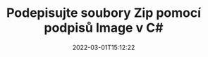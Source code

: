 ---
############################# Static ############################
layout: "auto-gen-signature"
date: 2022-03-01T15:12:22
draft: false
operation: Sign
signaturetype: Image
fileformat: Zip
productName: .NET
lang: cs
productCode: net
otherformats: pdf doc docx docm dot dotm dotx odt ott rtf xls xlsx xlsm xlsb csv ods ots xltx xltm ppt pptx pps ppsx odp otp potx potm pptm ppsm png jpg bmp gif tiff svg webp wmf
breadcrumb: Put Image signature on Zip for C#

############################# Head ############################
head_title: "Přidání podpisů Image do souboru Zip pomocí C#"
head_description: "Vložte podpis Image do souboru Zip pro .NET pomocí několika řádků kódu. Pomocí rozhraní GroupDocs Document Signature API podepisujte desítky formátů souborů."

############################# Header ############################
title: "Podepisujte soubory Zip pomocí podpisů Image v C#"
description: "Jak přidat podpis Image pomocí několika řádků kódu .NET"
bg_image: "https://cms.admin.containerize.com/templates/aspose/App_Themes/V3/images/bg/header1.png"
bg_overlay: false
button:
    enable: true

############################# SubMenu ############################
submenu:
    enable: true

    left:
        img_alt: "GroupDocs.Signature for .NET"
        image: "https://cms.admin.containerize.com/templates/groupdocs/images/product-logos/90x90-noborder/groupdocs-signature-net.png"
        product: "GroupDocs.Signature"
        platform: ".NET"



############################# About ############################
about:
    enable: true
    title: "O rozhraní API pro podpisy obrázků GroupDocs.Signature for .NET"
    content: |
        [GroupDocs.Signature for .NET](https://products.groupdocs.com/signature/net/) je oblíbené rozhraní API pro elektronické podepisování digitálních dokumentů. K dispozici jsou podpisy jako texty, obrázky, digitální certifikáty, čárové kódy, QR kódy, razítka nebo metadata. Podpisy lze umístit do souborů PDF, dokumentů MS Word, sešitů MS Excel, prezentací MS PowerPoint, souborů Adobe Photoshop a různých obrazových formátů. Zákazníci mohou podepsat svůj dokument a aktualizovat, vyhledávat, ověřovat, mazat nebo zobrazovat elektronické podpisy, které byly na tyto dokumenty vloženy. Navíc je k dispozici mnoho schopností pro přizpůsobení podpisů.
    

############################# Steps ############################
steps:
    enable: true
    title_left: "Kroky k podepsání Zip pomocí Image v C#"
    content_left: |
        [GroupDocs.Signature for .NET](https://products.groupdocs.com/signature/net/) umožňuje rychle a snadno podepisovat dokumenty Zip pomocí podpisů Image.
        
        * Vytvořte instanci třídy Signature poskytující soubor Zip, který se má podepisovat jako cesta nebo proud paměti
        * Instantujte třídu SignOptions a nastavte všechna požadovaná data.
        * Vyvolejte metodu Signature.Sign() předáním výstupního souboru Zip nebo proudu paměti

    title_right: " Požadavky na systém"
    content_right: |
        GroupDocs.Signature for .NET jsou podporovány na všech hlavních platformách a operačních systémech. Před spuštěním níže uvedeného kódu se prosím ujistěte, že máte na svém systému nainstalovány následující předpoklady.

        * Operační systémy: Microsoft Windows, Linux, MacOS
        * Vývojová prostředí: Microsoft Visual Studio, Xamarin, MonoDevelop
        * Frameworks: .NET Framework, .NET Standard, .NET Core, Mono
        * Získejte nejnovější GroupDocs.Signature for .NET od [Nuget](https://www.nuget.org/packages/groupdocs.signature)
         
    code: |
        ```csharp    
                
        // Set up input Zip file
        string filePath = "input.zip";
        // Set up output file
        string outputFilePath = "output.zip";
        // Provide image file
        string imageFilePath = "image.png";

        // Instantiate Signature for input file
        using (GroupDocs.Signature.Signature signature = new GroupDocs.Signature.Signature(filePath))
        {
            //Provide sign options
            ImageSignOptions options = new ImageSignOptions(imageFilePath)
            {
                // set signature position
                Left = 50,
                Top = 200
            };

            // sign Zip document
            SignResult result = signature.Sign(outputFilePath, options);
        }

        ```

############################# Demos ############################
demos:
    enable: true
    title: "Podepisování dokumentů Zip pomocí živé ukázky Image"
    content: |
       Podepište soubor Zip pomocí různých podpisů právě teď na webu [GroupDocs.Signature App](https://products.groupdocs.app/signature/family). Bezplatné online demo na vás čeká.          

############################# More Formats ############################
more_formats:
    enable: true
    title: "Další podporované podpisy Image pro C#"
    content: |
        "Můžete také podepsat Zip pomocí jiných typů podpisů. Podívejte se prosím na níže uvedený seznam."
    format: 
       
       
back_to_top:
    enable: true
---
